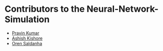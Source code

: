 # Contributors to the Neural-Network-Simulation

- [Pravin Kumar](https://github.com/pravin-pk)
- [Ashish Kishore](https://github.com/Ashish4869)
- [Oren Saldanha](https://github.com/orensaldanha)
